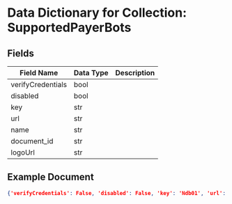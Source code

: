 # Data Dictionary for Collection: SupportedPayerBots
## Fields
| Field Name | Data Type | Description |
|------------|-----------|-------------|
| verifyCredentials | bool | |
| disabled | bool | |
| key | str | |
| url | str | |
| name | str | |
| document_id | str | |
| logoUrl | str | |

## Example Document
```json
{'verifyCredentials': False, 'disabled': False, 'key': 'Ndb01', 'url': 'ndblpwp.wonderboxsystem.com', 'name': 'ndblpwp.wonderboxsystem.com', 'document_id': '2glnvqm8AreWOKpCt6zd'}
```
